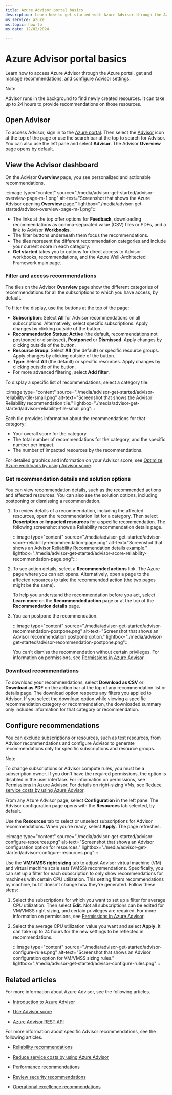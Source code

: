 ```yaml
---
title: Azure Advisor portal basics
description: Learn how to get started with Azure Advisor through the Azure portal, get and manage recommendations, and configure Advisor settings.
ms.service: azure
ms.topic: how-to
ms.date: 12/02/2024

---
```


# Azure Advisor portal basics

Learn how to access Azure Advisor through the Azure portal, get and manage recommendations, and configure Advisor settings.

> [!NOTE]
> Advisor runs in the background to find newly created resources. It can take up to 24 hours to provide recommendations on those resources.

## Open Advisor

To access Advisor, sign in to the [Azure portal](https://portal.azure.com). Then select the [Advisor](https://aka.ms/azureadvisordashboard) icon at the top of the page or use the search bar at the top to search for Advisor. You can also use the left pane and select **Advisor**. The Advisor **Overview** page opens by default.

## View the Advisor dashboard

On the Advisor **Overview** page, you see personalized and actionable recommendations.

:::image type="content" source="./media/advisor-get-started/advisor-overview-page-m-1.png" alt-text="Screenshot that shows the Azure Advisor opening **Overview** page." lightbox="./media/advisor-get-started/advisor-overview-page-m-1.png":::

* The links at the top offer options for **Feedback**, downloading recommendations as comma-separated value (CSV) files or PDFs, and a link to Advisor **Workbooks**.
* The filter buttons underneath them focus the recommendations.
* The tiles represent the different recommendation categories and include your current score in each category.
* **Get started** takes you to options for direct access to Advisor workbooks, recommendations, and the Azure Well-Architected Framework main page.

### Filter and access recommendations

The tiles on the Advisor **Overview** page show the different categories of recommendations for all the subscriptions to which you have access, by default.

To filter the display, use the buttons at the top of the page:

* **Subscription**: Select **All** for Advisor recommendations on all subscriptions. Alternatively, select specific subscriptions. Apply changes by clicking outside of the button.
* **Recommendation Status**: **Active** (the default, recommendations not postponed or dismissed), **Postponed** or **Dismissed**. Apply changes by clicking outside of the button.
* **Resource Group**: Select **All** (the default) or specific resource groups. Apply changes by clicking outside of the button.
* **Type**: Select **All** (the default) or specific resources. Apply changes by clicking outside of the button.
* For more advanced filtering, select **Add filter**.

To display a specific list of recommendations, select a category tile.

:::image type="content" source="./media/advisor-get-started/advisor-reliability-tile-small.png" alt-text="Screenshot  that shows the Advisor Reliability recommendation tile." lightbox="./media/advisor-get-started/advisor-reliability-tile-small.png":::

Each tile provides information about the recommendations for that category:

* Your overall score for the category.
* The total number of recommendations for the category, and the specific number per impact.
* The number of impacted resources by the recommendations.

For detailed graphics and information on your Advisor score, see [Optimize Azure workloads by using Advisor score](/azure/advisor/azure-advisor-score).

### Get recommendation details and solution options

You can view recommendation details, such as the recommended actions and affected resources. You can also see the solution options, including postponing or dismissing a recommendation.

1. To review details of a recommendation, including the affected resources, open the recommendation list for a category. Then select **Description** or **Impacted resources** for a specific recommendation. The following screenshot shows a Reliability recommendation details page.

   :::image type="content" source="./media/advisor-get-started/advisor-score-reliability-recommendation-page.png" alt-text="Screenshot that shows an Advisor Reliability Recommendation details example." lightbox="./media/advisor-get-started/advisor-score-reliability-recommendation-page.png":::

1. To see action details, select a **Recommended actions** link. The Azure page where you can act opens. Alternatively, open a page to the affected resources to take the recommended action (the two pages might be the same).
  
   To help you understand the recommendation before you act, select **Learn more** on the **Recommended action** page or at the top of the **Recommendation details** page.

1. You can postpone the recommendation.

   :::image type="content" source="./media/advisor-get-started/advisor-recommendation-postpone.png" alt-text="Screenshot that shows an Advisor recommendation postpone option." lightbox="./media/advisor-get-started/advisor-recommendation-postpone.png":::

   You can't dismiss the recommendation without certain privileges. For information on permissions, see [Permissions in Azure Advisor](permissions.md).

### Download recommendations

To download your recommendations, select **Download as CSV** or **Download as PDF** on the action bar at the top of any recommendation list or details page. The download option respects any filters you applied to Advisor. If you select the download option while viewing a specific recommendation category or recommendation, the downloaded summary only includes information for that category or recommendation.

## Configure recommendations

You can exclude subscriptions or resources, such as test resources, from Advisor recommendations and configure Advisor to generate recommendations only for specific subscriptions and resource groups.

> [!NOTE]
> To change subscriptions or Advisor compute rules, you must be a subscription owner. If you don't have the required permissions, the option is disabled in the user interface. For information on permissions, see [Permissions in Azure Advisor](permissions.md). For details on right-sizing VMs, see [Reduce service costs by using Azure Advisor](advisor-cost-recommendations.md).

From any Azure Advisor page, select **Configuration** in the left pane. The Advisor configuration page opens with the **Resources** tab selected, by default.

Use the **Resources** tab to select or unselect subscriptions for Advisor recommendations. When you're ready, select **Apply**. The page refreshes.

:::image type="content" source="./media/advisor-get-started/advisor-configure-resources.png" alt-text="Screenshot that shows an Advisor configuration option for resources." lightbox="./media/advisor-get-started/advisor-configure-resources.png":::

Use the **VM/VMSS right sizing** tab to adjust Advisor virtual machine (VM) and virtual machine scale sets (VMSS) recommendations. Specifically, you can set up a filter for each subscription to only show recommendations for machines with certain CPU utilization. This setting filters recommendations by machine, but it doesn't change how they're generated. Follow these steps:

1. Select the subscriptions for which you want to set up a filter for average CPU utilization. Then select **Edit**. Not all subscriptions can be edited for VM/VMSS right sizing, and certain privileges are required. For more information on permissions, see [Permissions in Azure Advisor](permissions.md).

1. Select the average CPU utilization value you want and select **Apply**. It can take up to 24 hours for the new settings to be reflected in recommendations.

   :::image type="content" source="./media/advisor-get-started/advisor-configure-rules.png" alt-text="Screenshot that shows an Advisor configuration option for VM/VMSS sizing rules." lightbox="./media/advisor-get-started/advisor-configure-rules.png":::

## Related articles

For more information about Azure Advisor, see the following articles.

*   [Introduction to Azure Advisor](./advisor-overview.md)

*   [Use Advisor score](./azure-advisor-score.md)

*   [Azure Advisor REST API](/rest/api/advisor)

For more information about specific Advisor recommendations, see the following articles.

*   [Reliability recommendations](./advisor-reference-reliability-recommendations.md)

*   [Reduce service costs by using Azure Advisor](./advisor-reference-cost-recommendations.md)

*   [Performance recommendations](./advisor-reference-performance-recommendations.md)

*   [Review security recommendations](/azure/defender-for-cloud/review-security-recommendations "Review security recommendations | Defender for Cloud | Microsoft Learn")

*   [Operational excellence recommendations](./advisor-reference-operational-excellence-recommendations.md)
